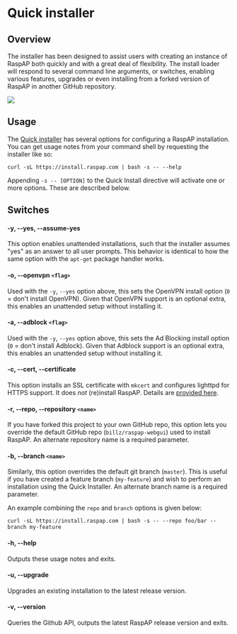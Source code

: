 # Quick installer

## Overview
The installer has been designed to assist users with creating an instance of RaspAP both quickly and with a great deal of flexibility.
The install loader will respond to several command line arguments, or switches, enabling various features, upgrades or even installing from a forked version of RaspAP in another GitHub repository. 

![](https://i.imgur.com/KJ8wqpQ.png)

## Usage
The [Quick installer](https://github.com/billz/raspap-webgui/blob/master/installers/raspbian.sh) has several options for configuring a RaspAP installation. You can get usage notes from your command shell by requesting the installer like so:

```
curl -sL https://install.raspap.com | bash -s -- --help
```

Appending `-s -- [OPTION]` to the Quick Install directive will activate one or more options. These are described below.

## Switches

#### -y, --yes, --assume-yes
This option enables unattended installations, such that the installer assumes "yes" as an answer to all user prompts. This behavior is identical to how the same option with the `apt-get` package handler works. 

#### -o, --openvpn `<flag>`
Used with the `-y`, `--yes` option above, this sets the OpenVPN install option (`0` = don't install OpenVPN). Given that OpenVPN support is an optional extra, this enables an unattended setup without installing it.

#### -a, --adblock `<flag>`
Used with the `-y`, `--yes` option above, this sets the Ad Blocking install option (`0` = don't install Adblock). Given that Adblock support is an optional extra, this enables an unattended setup without installing it.

#### -c, --cert, --certificate
This option installs an SSL certificate with `mkcert` and configures lighttpd for HTTPS support. It does _not_ (re)install RaspAP. Details are [provided here](https://github.com/billz/raspap-webgui/wiki/SSL-certificates-(Quick-Installer)). 

#### -r, --repo, --repository `<name>`
If you have forked this project to your own GitHub repo, this option lets you override the default GitHub repo (`billz/raspap-webgui`) used to install RaspAP. An alternate repository name is a required parameter. 

#### -b, --branch `<name>`
Similarly, this option overrides the default git branch (`master`). This is useful if you have created a feature branch (`my-feature`) and wish to perform an installation using the Quick Installer. An alternate branch name is a required parameter.

An example combining the `repo` and `branch` options is given below:
```
curl -sL https://install.raspap.com | bash -s -- --repo foo/bar --branch my-feature
```

#### -h, --help
Outputs these usage notes and exits.

#### -u, --upgrade
Upgrades an existing installation to the latest release version.

#### -v, --version
Queries the Github API, outputs the latest RaspAP release version and exits.
